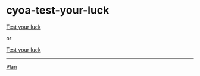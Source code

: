# cyoa-test-your-luck
[Test your luck](choose-your-poison/could-be-bad/drop-out.md)

or

[Test your luck](choose-your-poison/could-be-good/go-school.md)

---
[Plan](https://docs.google.com/drawings/d/1rE1dkziVn1BFrAXqRw93FWIIWpfkqqXJ-kA21Ik5P94/edit)
